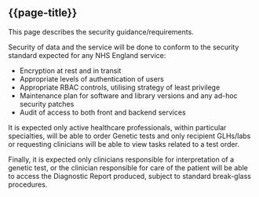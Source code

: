 ## {{page-title}}

This page describes the security guidance/requirements. 

Security of data and the service will be done to conform to the security standard expected for any NHS England service:
- Encryption at rest and in transit
- Appropriate levels of authentication of users
- Appropriate RBAC controls, utilising strategy of least privilege
- Maintenance plan for software and library versions and any ad-hoc security patches
- Audit of access to both front and backend services

It is expected only active healthcare professionals, within particular specialties, will be able to order Genetic tests and only recipient GLHs/labs or requesting clinicians will be able to view tasks related to a test order. 

Finally, it is expected only clinicians responsible for interpretation of a genetic test, or the clinician responsible for care of the patient will be able to access the Diagnostic Report produced, subject to standard break-glass procedures.

